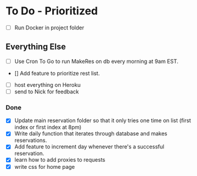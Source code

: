 # To Do - Prioritized

- [ ] Run Docker in project folder



## Everything Else
- [ ] Use Cron To Go to run MakeRes on db every morning at 9am EST. 
- [] Add feature to prioritize rest list. 
- [ ] host everything on Heroku
- [ ] send to Nick for feedback

### Done

- [X] Update main reservation folder so that it only tries one time on list (first index or first index at 8pm)
- [X] Write daily function that iterates through database and makes reservations. 
- [X] Add feature to increment day whenever there's a successful reservation. 
- [X] learn how to add proxies to requests
- [X] write css for home page